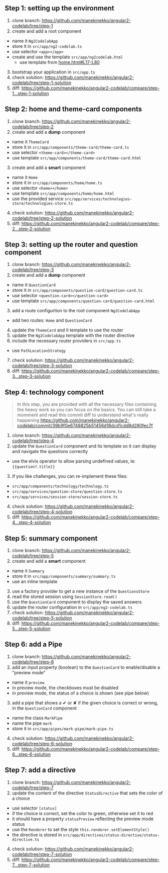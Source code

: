 ## Step 1: setting up the environment

1. clone branch: https://github.com/manekinekko/angular2-codelab/tree/step-1
2. create and add a root component
  - name it `Ng2CodelabApp`
  - store it in `src/app/ng2-codelab.ts` 
  - use selector `<app></app>`
  - create and use the template `src/app/ng2codelab.html`
    - use template from [home.html#L17-L80](https://github.com/manekinekko/angular2-codelab/blob/step-1/src/home.html#L17-L80)
3. bootstrap your application in `src/app.ts`
4. check solution: https://github.com/manekinekko/angular2-codelab/tree/step-1-solution
5. diff: https://github.com/manekinekko/angular2-codelab/compare/step-1...step-1-solution

## Step 2: home and theme-card components

1. clone branch: https://github.com/manekinekko/angular2-codelab/tree/step-2
2. create and add a **dump** component
  - name it `ThemeCard`
  - store it in `src/app/components/theme-card/theme-card.ts`
  - use selector `<theme-card></theme-card>`
  - use template `src/app/components/theme-card/theme-card.html`
3. create and add a **smart** component
  - name it `Home` 
  - store it in `src/app/components/home/home.ts`
  - use selector `<home></home>`
  - use template `src/app/components/home/home.html`
  - use the provided service `src/app/services/technologies-store/technologies-store.ts`
4. check solution: https://github.com/manekinekko/angular2-codelab/tree/step-2-solution
5. diff: https://github.com/manekinekko/angular2-codelab/compare/step-2...step-2-solution

## Step 3: setting up the router and question component

1. clone branch: https://github.com/manekinekko/angular2-codelab/tree/step-3
2. create and add a **dump** component
  - name it `QuestionCard` 
  - store it in `src/app/components/question-card/question-card.ts`
  - use selector `<question-card></question-card>`
  - use template `src/app/components/question-card/question-card.html`
3. add a route configurtion to the root component `Ng2CodelabApp`
  - add two routes: `Home` and `QuestionCard`
4. update the `ThemeCard` and it template to use the router
5. update the `Ng2CodelabApp` template with the router directive
6. include the necessary router providers in `src/app.ts`
  - use `PathLocationStrategy`
7. check solution: https://github.com/manekinekko/angular2-codelab/tree/step-3-solution
8. diff: https://github.com/manekinekko/angular2-codelab/compare/step-3...step-3-solution

## Step 4: technology component

> In this step, you are provided with all the necessary files containing the heavy work so you can focus on the basics. You can still take a momment and read this commit diff to understand what's really happening https://github.com/manekinekko/angular2-codelab/commit/39b9f0e6748825b51456d18dcd1cdd8d280fec7f

1. clone branch: https://github.com/manekinekko/angular2-codelab/tree/step-4
2. update the `QuestionCard` component and its template so it can display and navigate the questions correctly
  - use the elvis operator to allow parsing undefined values, ie: `{{question?.title}}`
3. if you like challenges, you can re-implement these files:
  - `src/app/components/technology/technology.ts`
  - `src/app/services/question-store/question-store.ts`
  - `src/app/services/session-store/session-store.ts`
4. check solution: https://github.com/manekinekko/angular2-codelab/tree/step-4-solution
5. diff: https://github.com/manekinekko/angular2-codelab/compare/step-4...step-4-solution

## Step 5: summary component

1. clone branch: https://github.com/manekinekko/angular2-codelab/tree/step-5
2. create and add a **smart** component
  - name it `Summary`
  - store it in `src/app/components/summary/summary.ts`
  - use an inline template
3. use a factory provider to get a new instance of the `QuestionsStore`
4. read the stored session using `SessionStore.read()`
5. use the `QuestionCard` component to display the saved answers
6. update the router configuration in `src/app/ng2-codelab.ts`
7. check solution: https://github.com/manekinekko/angular2-codelab/tree/step-5-solution
8. diff: https://github.com/manekinekko/angular2-codelab/compare/step-5...step-5-solution

## Step 6: add a Pipe

1. clone branch: https://github.com/manekinekko/angular2-codelab/tree/step-6
2. add an input property (boolean) to the `QuestionCard` to enable/disable a "preview mode"
  - name it `preview`
  - in preview mode, the checkboxes must be disabled
  - in preview mode, the status of a choice is shown (see pipe below)
3. add a pipe that shows a ✔ or ✘ if the given choice is correct or wrong, in the `QuestionCard` component
  - name the class `MarkPipe`  
  - name the pipe `mark`
  - store it in `src/app/pipes/mark-pipe/mark-pipe.ts`
4. check solution: https://github.com/manekinekko/angular2-codelab/tree/step-6-solution
5. diff: https://github.com/manekinekko/angular2-codelab/compare/step-6...step-6-solution

## Step 7: add a directive

1. clone branch: https://github.com/manekinekko/angular2-codelab/tree/step-7
2. update the content of the directive `StatusDirective` that sets the color of a choice
  - use selector `[status]` 
  - if the choice is correct, set the color to green, otherwise set it to red
  - it should have a property `statusPreview` reflecting the preview mode status
  - use the `Renderer` to set the style `this.renderer.setElementStyle()`
  - the directive is stored in `src/app/directives/status-directive/status-directive.ts`
4. check solution: https://github.com/manekinekko/angular2-codelab/tree/step-7-solution
5. diff: https://github.com/manekinekko/angular2-codelab/compare/step-7...step-7-solution

